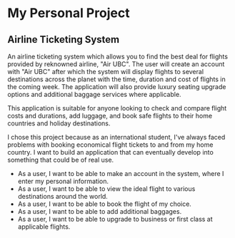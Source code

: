 # My Personal Project

## Airline Ticketing System

An airline ticketing system which allows you to find the best deal for flights provided by reknowned airline, "Air UBC". The user will create an account with "Air UBC" after which the system will display flights to several destinations across the planet with the time, duration and cost of flights in the coming week. The application will also provide luxury seating upgrade options and additional baggage services where applicable.

This application is suitable for anyone looking to check and compare flight costs and durations, add luggage, and book safe flights to their home countries and holiday destinations.

I chose this project because as an international student, I've always faced problems with booking economical flight tickets to and from my home country. I want to build an application that can eventually develop into something that could be of real use.



- As a user, I want to be able to make an account in the system, where I enter my personal information.
- As a user, I want to be able to view the ideal flight to various destinations  around the world.
- As a user, I want to be able to book the flight of my choice.
- As a user, I want to be able to add additional baggages.
- As a user, I want to be able to upgrade to business or first class at applicable flights.